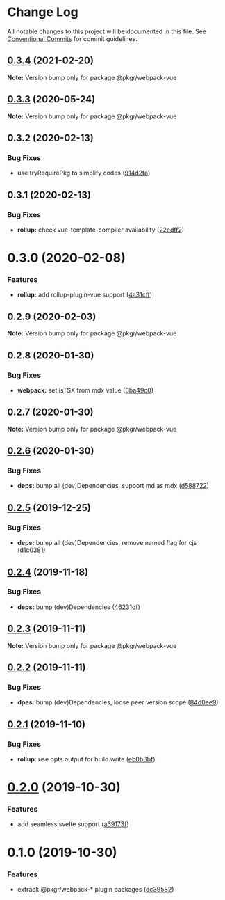 # Change Log

All notable changes to this project will be documented in this file.
See [Conventional Commits](https://conventionalcommits.org) for commit guidelines.

## [0.3.4](https://github.com/rx-ts/pkgr/compare/@pkgr/webpack-vue@0.3.3...@pkgr/webpack-vue@0.3.4) (2021-02-20)

**Note:** Version bump only for package @pkgr/webpack-vue





## [0.3.3](https://github.com/rx-ts/pkgr/compare/@pkgr/webpack-vue@0.3.2...@pkgr/webpack-vue@0.3.3) (2020-05-24)

**Note:** Version bump only for package @pkgr/webpack-vue





## 0.3.2 (2020-02-13)


### Bug Fixes

* use tryRequirePkg to simplify codes ([914d2fa](https://github.com/rx-ts/pkgr/commit/914d2fa9d6de6dfd94d55d21d01aa4d2152a51fc))





## 0.3.1 (2020-02-13)


### Bug Fixes

* **rollup:** check vue-template-compiler availability ([22edff2](https://github.com/rx-ts/pkgr/commit/22edff2dfb97fe071ff8b9ad4fce4f0c99d09419))





# 0.3.0 (2020-02-08)


### Features

* **rollup:** add rollup-plugin-vue support ([4a31cff](https://github.com/rx-ts/pkgr/commit/4a31cff46d04c0d4182bcb249ea86ec77d2a0b57))





## 0.2.9 (2020-02-03)

**Note:** Version bump only for package @pkgr/webpack-vue





## 0.2.8 (2020-01-30)


### Bug Fixes

* **webpack:** set isTSX from mdx value ([0ba49c0](https://github.com/rx-ts/pkgr/commit/0ba49c0e2a553e02afb62e6b655b9d90eb514cba))





## 0.2.7 (2020-01-30)

**Note:** Version bump only for package @pkgr/webpack-vue





## [0.2.6](https://github.com/rx-ts/pkgr/compare/@pkgr/webpack-vue@0.2.5...@pkgr/webpack-vue@0.2.6) (2020-01-30)


### Bug Fixes

* **deps:** bump all (dev)Dependencies, supoort md as mdx ([d588722](https://github.com/rx-ts/pkgr/commit/d58872294ba3341a5810a52bd93df55fdf3081d6))





## [0.2.5](https://github.com/rx-ts/pkgr/compare/@pkgr/webpack-vue@0.2.4...@pkgr/webpack-vue@0.2.5) (2019-12-25)


### Bug Fixes

* **deps:** bump all (dev)Dependencies, remove named flag for cjs ([d1c0381](https://github.com/rx-ts/pkgr/commit/d1c03815fb0061065113be22c45e64443013d89c))





## [0.2.4](https://github.com/rx-ts/pkgr/compare/@pkgr/webpack-vue@0.2.3...@pkgr/webpack-vue@0.2.4) (2019-11-18)


### Bug Fixes

* **deps:** bump (dev)Dependencies ([46231df](https://github.com/rx-ts/pkgr/commit/46231df4592b709b60a73e271b007cc2eaa6a50a))





## [0.2.3](https://github.com/rx-ts/pkgr/compare/@pkgr/webpack-vue@0.2.2...@pkgr/webpack-vue@0.2.3) (2019-11-11)

**Note:** Version bump only for package @pkgr/webpack-vue





## [0.2.2](https://github.com/rx-ts/pkgr/compare/@pkgr/webpack-vue@0.2.1...@pkgr/webpack-vue@0.2.2) (2019-11-11)


### Bug Fixes

* **dpes:** bump (dev)Dependencies, loose peer version scope ([84d0ee9](https://github.com/rx-ts/pkgr/commit/84d0ee9aec46b5aca921d587badd2bfea7ea7d30))





## [0.2.1](https://github.com/rx-ts/pkgr/compare/@pkgr/webpack-vue@0.2.0...@pkgr/webpack-vue@0.2.1) (2019-11-10)


### Bug Fixes

* **rollup:** use opts.output for build.write ([eb0b3bf](https://github.com/rx-ts/pkgr/commit/eb0b3bf15743eeaad1f335d7a2250f0b9e461fab))





# [0.2.0](https://github.com/rx-ts/pkgr/compare/@pkgr/webpack-vue@0.1.0...@pkgr/webpack-vue@0.2.0) (2019-10-30)


### Features

* add seamless svelte support ([a69173f](https://github.com/rx-ts/pkgr/commit/a69173fdd4e6f543b5b353a2c2501b15217918b2))





# 0.1.0 (2019-10-30)


### Features

* extrack @pkgr/webpack-* plugin packages ([dc39582](https://github.com/rx-ts/pkgr/commit/dc39582f16f49cb5067fce5a1d95eb78966246b6))
